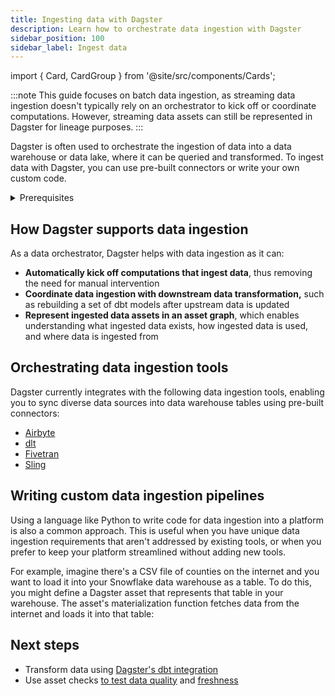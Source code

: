 ```yaml
---
title: Ingesting data with Dagster
description: Learn how to orchestrate data ingestion with Dagster
sidebar_position: 100
sidebar_label: Ingest data
---
```


import { Card, CardGroup } from '@site/src/components/Cards';

:::note
This guide focuses on batch data ingestion, as streaming data ingestion doesn't typically rely on an orchestrator to kick off or coordinate computations. However, streaming data assets can still be represented in Dagster for lineage purposes.
:::

Dagster is often used to orchestrate the ingestion of data into a data warehouse or data lake, where it can be queried and transformed. To ingest data with Dagster, you can use pre-built connectors or write your own custom code.

<details>
<summary>Prerequisites</summary>

To follow this guide, you'll need:

- Familiarity with [Assets](/concepts/assets)
</details>

## How Dagster supports data ingestion

As a data orchestrator, Dagster helps with data ingestion as it can:

- **Automatically kick off computations that ingest data**, thus removing the need for manual intervention
- **Coordinate data ingestion with downstream data transformation,** such as rebuilding a set of dbt models after upstream data is updated
- **Represent ingested data assets in an asset graph**, which enables understanding what ingested data exists, how ingested data is used, and where data is ingested from

## Orchestrating data ingestion tools

Dagster currently integrates with the following data ingestion tools, enabling you to sync diverse data sources into data warehouse tables using pre-built connectors:

- [Airbyte](/integrations/airbyte)
- [dlt](/integrations/dlt)
- [Fivetran](/integrations/fivetran)
- [Sling](/integrations/sling)

## Writing custom data ingestion pipelines

Using a language like Python to write code for data ingestion into a platform is also a common approach. This is useful when you have unique data ingestion requirements that aren't addressed by existing tools, or when you prefer to keep your platform streamlined without adding new tools.

For example, imagine there's a CSV file of counties on the internet and you want to load it into your Snowflake data warehouse as a table. To do this, you might define a Dagster asset that represents that table in your warehouse. The asset's materialization function fetches data from the internet and loads it into that table:

<CodeExample filePath="guides/data-ingestion/custom-data-ingestion.py" language="python" />

## Next steps

- Transform data using [Dagster's dbt integration](/guides/transform-dbt)
- Use asset checks [to test data quality](/guides/asset-checks) and [freshness](/guides/data-freshness-testing)